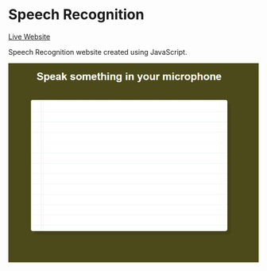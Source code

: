 Speech Recognition
==================  

[Live Website](https://rohit-speech-recognition.netlify.app/)  

Speech Recognition website created using JavaScript.  

![Welcome Page](./assets/welcome.png)   
